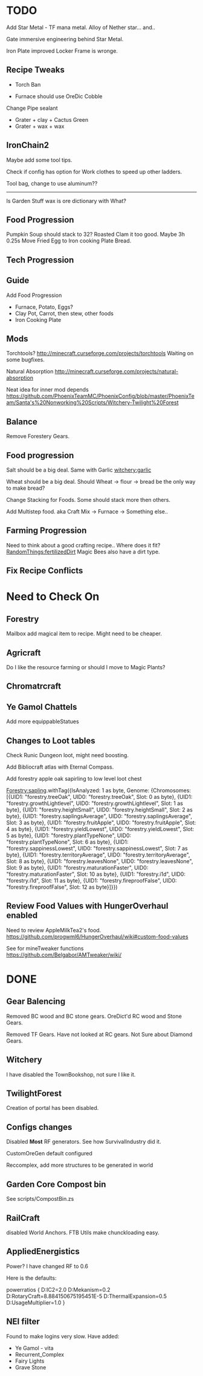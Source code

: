 TODO
==== 

Add Star Metal - TF mana metal. Alloy of Nether star... and..

Gate immersive engineering behind Star Metal.

Iron Plate improved Locker Frame is wronge.


Recipe Tweaks
-------------


 * Torch Ban

 * Furnace should use OreDic Cobble


Change Pipe sealant 
 * Grater + clay + Cactus Green
 * Grater + wax + wax





IronChain2
----------

Maybe add some tool tips.

Check if config has option for Work clothes to speed up other ladders.

Tool bag, change to use aluminum?? 

------------


Is Garden Stuff wax is ore dictionary with What?




Food Progression
----------------

Pumpkin Soup should stack to 32?
Roasted Clam it too good. Maybe 3h 0.25s
Move Fried Egg to Iron cooking Plate
Bread.


Tech Progression
----------------








Guide
-----

Add Food Progression
 * Furnace, Potato, Eggs?
 * Clay Pot, Carrot, then stew, other foods
 * Iron Cooking Plate

Mods
----


Torchtools?
http://minecraft.curseforge.com/projects/torchtools
Waiting on some bugfixes.

Natural Absorption
http://minecraft.curseforge.com/projects/natural-absorption



Neat idea for inner mod depends
https://github.com/PhoenixTeamMC/PhoenixConfig/blob/master/PhoenixTeam/Santa's%20Nonworking%20Scripts/Witchery-Twilight%20Forest


Balance
-------


Remove Forestery Gears.

Food progression
----------------

 Salt should be a big deal. 
 Same with Garlic <witchery:garlic>

 Wheat should be a big deal.
 Should Wheat -> flour -> bread be the only way to make bread?

 Change Stacking for Foods. Some should stack more then others. 

 Add Multistep food. aka Craft Mix -> Furnace -> Something else..

Farming Progression
-------------------

 Need to think about a good crafting recipe.. Where does it fit? <RandomThings:fertilizedDirt>
 Magic Bees also have a dirt type.


Fix Recipe Conflicts
--------------------



Need to Check On
================


Forestry
--------

Mailbox add magical item to recipe. Might need to be cheaper.


Agricraft
---------

Do I like the resource farming or should I move to Magic Plants?



Chromatrcraft
-------------


Ye Gamol Chattels
-----------------

Add more equippableStatues





Changes to Loot tables
----------------------

Check Runic Dungeon loot, might need boosting.

Add Bibliocraft atlas with Eternal Compass.

Add forestry apple oak sapirling to low level loot chest 

<Forestry:sapling>.withTag({IsAnalyzed: 1 as byte, Genome: {Chromosomes: [{UID1: "forestry.treeOak", UID0: "forestry.treeOak", Slot: 0 as byte}, {UID1: "forestry.growthLightlevel", UID0: "forestry.growthLightlevel", Slot: 1 as byte}, {UID1: "forestry.heightSmall", UID0: "forestry.heightSmall", Slot: 2 as byte}, {UID1: "forestry.saplingsAverage", UID0: "forestry.saplingsAverage", Slot: 3 as byte}, {UID1: "forestry.fruitApple", UID0: "forestry.fruitApple", Slot: 4 as byte}, {UID1: "forestry.yieldLowest", UID0: "forestry.yieldLowest", Slot: 5 as byte}, {UID1: "forestry.plantTypeNone", UID0: "forestry.plantTypeNone", Slot: 6 as byte}, {UID1: "forestry.sappinessLowest", UID0: "forestry.sappinessLowest", Slot: 7 as byte}, {UID1: "forestry.territoryAverage", UID0: "forestry.territoryAverage", Slot: 8 as byte}, {UID1: "forestry.leavesNone", UID0: "forestry.leavesNone", Slot: 9 as byte}, {UID1: "forestry.maturationFaster", UID0: "forestry.maturationFaster", Slot: 10 as byte}, {UID1: "forestry.i1d", UID0: "forestry.i1d", Slot: 11 as byte}, {UID1: "forestry.fireproofFalse", UID0: "forestry.fireproofFalse", Slot: 12 as byte}]}})



Review Food Values with HungerOverhaul enabled
----------------------------------------------

Need to review AppleMilkTea2's food.
https://github.com/progwml6/HungerOverhaul/wiki#custom-food-values

See for mineTweaker functions
https://github.com/Belgabor/AMTweaker/wiki/




DONE
==== 

Gear Balencing
--------------

Removed BC wood and BC stone gears. OreDict'd RC wood and Stone Gears.

Removed TF Gears. Have not looked at RC gears. Not Sure about Diamond Gears.

Witchery
--------

 I have disabled the TownBookshop, not sure I like it.

TwilightForest
--------------

 Creation of portal has been disabled.

Configs changes 
--------------- 

 Disabled **Most** RF generators. See how SurvivalIndustry did it.

 CustomOreGen default configured

 Reccomplex, add more structures to be generated in world


Garden Core Compost bin
-----------------------
 

 See scripts/CompostBin.zs


RailCraft 
---------

 disabled World Anchors. FTB Utils make chunckloading easy.


AppliedEnergistics 
------------------

 Power? I have changed RF to 0.6

 Here is the defaults:

powerratios {
    D:IC2=2.0
    D:Mekanism=0.2
    D:RotaryCraft=8.884150675195451E-5
    D:ThermalExpansion=0.5
    D:UsageMultiplier=1.0
}

NEI filter
----------

Found to make logins very slow.
Have added:

 - Ye Gamol - vita
 - Recurrent_Complex
 - Fairy Lights
 - Grave Stone


